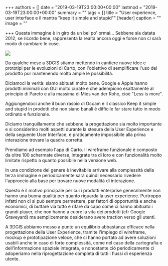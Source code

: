 +++
authors = []
date = "2019-03-19T23:00:00+00:00"
lastmod = "2019-03-19T23:00:00+00:00"
summary = ""
tags = []
title = "User experience, user interface e il mantra \"keep it simple and stupid\""
[header]
caption = ""
image = ""

+++
Questa immagine è in giro da un bel po' ormai... Sebbene sia datata 2012, se ricordo bene, rappresenta la realtà ancora oggi e forse non ci sarà modo di cambiare le cose.

 ![](https://res.cloudinary.com/roccatello/image/upload/v1553115424/:year/:filename/simplicity.jpg)

Da qualche mese a 3DGIS stiamo mettendo in cantiere nuove idee e prototipi per le evoluzioni di Carto, con l'obiettivo di semplificare l'uso del prodotto pur mantenendo molto ampie le possibilità.

Diciamoci la verità: siamo abituati molto bene. Google e Apple hanno prodotti minimali con GUI molto curate e che adempiono esattamente al principio di Pareto e alla massima di Mies van der Rohe, cioè "Less is more".

Aggiungendoci anche il buon rasoio di Occam e il classico Keep it simple and stupid in prodotti che non siano banali è difficile far stare tutto in modo ordinato e funzionale.

Diciamo tranquillamente che sebbene la progettazione sia molto importante e si considerino molti aspetti durante la stesura della User Experience e della seguente User Interface, è praticamente impossibile alla prima interazione trovare la quadra corretta.

Prendiamo ad esempio l'app di Carto. Il wireframe funzionale è composto da oltre 100 schermate diverse, integrate tra di loro e con funzionalità molto limitate rispetto a quanto possibile nella versione web.

In una condizione del genere è inevitabile arrivare alla complessità della terza immagine e periodicamente sarà quindi necessario rivedere l'approccio alla base per trovare nuove modalità di interazione.

Questo è il motivo principale per cui i prodotti enterprise generalmente non hanno una buona qualità per quanto riguarda la user experience. Purtroppo infatti non ci si può sempre permettere, per fattori di opportunità e anche economici, di buttare via tutto e rifare da capo come ci hanno abituato i grandi player, che non hanno a cuore la vita dei prodotti (cfr Google Graveyard) ma semplicemente desiderano avere traction verso gli utenti.

A 3DGIS abbiamo messo a punto un equilibrio abbastanza efficace nella progettazione della User Experience, tramite l'impiego di wireframe, mockup e prototipazione veloce, che ci hanno portato ad avere soluzioni usabili anche in caso di forte complessità, come nel caso della cartografia e dell'informazione spaziale integrata, e nonostante ciò periodicamente ci adoperiamo nella riprogettazione completa di tutti i flussi di esperienza utente.